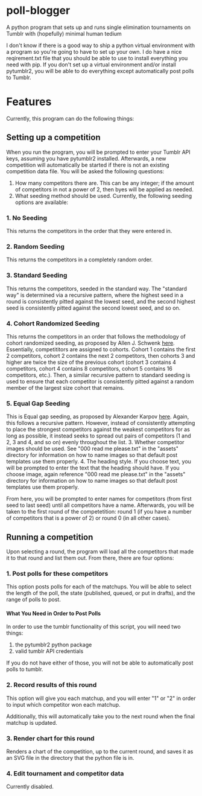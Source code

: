 # poll-blogger
A python program that sets up and runs single elimination tournaments on Tumblr with (hopefully) minimal human tedium

I don't know if there is a good way to ship a python virtual environment with a program so you're going to have to set up your own. I do have a nice reqirement.txt file that you should be able to use to install everything you need with pip. If you don't set up a virtual environment and/or install pytumblr2, you will be able to do everything except automatically post polls to Tumblr.

# Features
Currently, this program can do the following things:
## Setting up a competition
When you run the program, you will be prompted to enter your Tumblr API keys, assuming you have pytumblr2 installed. Afterwards, a new competition will automatically be started if there is not an existing competition data file. You will be asked the following questions:
1. How many competitors there are. This can be any integer; if the amount of competitors in not a power of 2, then byes will be applied as needed.
2. What seeding method should be used. Currently, the following seeding options are available:
### 1. No Seeding
This returns the competitors in the order that they were entered in.
### 2. Random Seeding
This returns the competitors in a completely random order.
### 3. Standard Seeding
This returns the competitors, seeded in the standard way. The "standard way" is determined via a recursive pattern, where the highest seed in a round is consistently pitted against the lowest seed, and the second highest seed is consistently pitted against the second lowest seed, and so on.
### 4. Cohort Randomized Seeding
This returns the competitors in an order that follows the methodology of cohort randomized seeding, as proposed by Allen J. Schwenk [here](https://www.researchgate.net/publication/248422647_What_is_the_Correct_Way_to_Seed_a_Knockout_Tournament). Essentially, competititors are assigned to cohorts. Cohort 1 contains the first 2 competitors, cohort 2 contains the next 2 competitors, then cohorts 3 and higher are twice the size of the previous cohort (cohort 3 contains 4 competitors, cohort 4 contains 8 competitors, cohort 5 contains 16 competitors, etc.). Then, a similar recursive pattern to standard seeding is used to ensure that each competitor is consistently pitted against a random member of the largest size cohort that remains.
### 5. Equal Gap Seeding
This is Equal gap seeding, as proposed by Alexander Karpov [here](https://www.sciencedirect.com/science/article/pii/S0167637716300876). Again, this follows a recursive pattern. However, instead of consistently attempting to place the strongest competitors against the weakest competitors for as long as possible, it instead seeks to spread out pairs of competitors (1 and 2, 3 and 4, and so on) evenly throughout the list.
3. Whether competitor images should be used. See "000 read me please.txt" in the "assets" directory for information on how to name images so that default post templates use them properly.
4. The heading style. If you choose text, you will be prompted to enter the text that the heading should have. If you choose image, again reference "000 read me please.txt" in the "assets" directory for information on how to name images so that default post templates use them properly.

From here, you will be prompted to enter names for competitors (from first seed to last seed) until all competitors have a name. Afterwards, you will be taken to the first round of the competetition: round 1 (if you have a number of competitors that is a power of 2) or round 0 (in all other cases).

## Running a competition
Upon selecting a round, the program will load all the competitors that made it to that round and list them out. From there, there are four options:
### 1. Post polls for these competitors
This option posts polls for each of the matchups. You will be able to select the length of the poll, the state (published, queued, or put in drafts), and the range of polls to post.
#### What You Need in Order to Post Polls
In order to use the tumblr functionality of this script, you will need two things:
1. the pytumblr2 python package
2. valid tumblr API credentials

If you do not have either of those, you will not be able to automatically post polls to tumblr.
### 2. Record results of this round
This option will give you each matchup, and you will enter "1" or "2" in order to input which competitor won each matchup.

Additionally, this will automatically take you to the next round when the final matchup is updated.
### 3. Render chart for this round
Renders a chart of the competition, up to the current round, and saves it as an SVG file in the directory that the python file is in.
### 4. Edit tournament and competitor data
Currently disabled.
